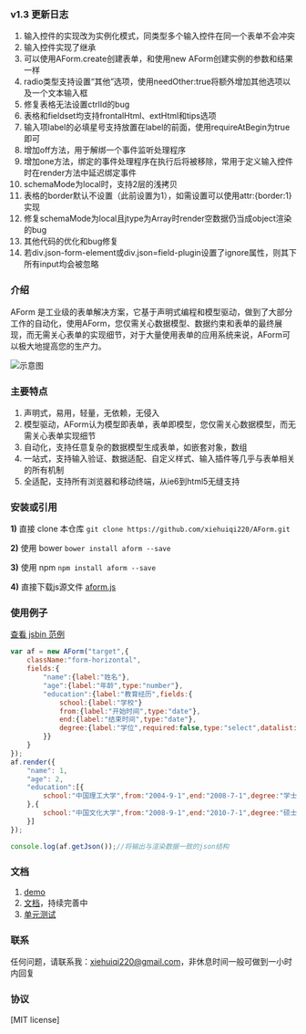 ### v1.3 更新日志

1. 输入控件的实现改为实例化模式，同类型多个输入控件在同一个表单不会冲突
2. 输入控件实现了继承
3. 可以使用AForm.create创建表单，和使用new AForm创建实例的参数和结果一样
4. radio类型支持设置“其他”选项，使用needOther:true将额外增加其他选项以及一个文本输入框
5. 修复表格无法设置ctrlId的bug
6. 表格和fieldset均支持frontalHtml、extHtml和tips选项
7. 输入项label的必填星号支持放置在label的前面，使用requireAtBegin为true即可
8. 增加off方法，用于解绑一个事件监听处理程序
9. 增加one方法，绑定的事件处理程序在执行后将被移除，常用于定义输入控件时在render方法中延迟绑定事件
10. schemaMode为local时，支持2层的浅拷贝
11. 表格的border默认不设置（此前设置为1），如需设置可以使用attr:{border:1}实现
12. 修复schemaMode为local且jtype为Array时render空数据仍当成object渲染的bug
13. 其他代码的优化和bug修复
14. 若div.json-form-element或div.json=field-plugin设置了ignore属性，则其下所有input均会被忽略


### 介绍

AForm 是工业级的表单解决方案，它基于声明式编程和模型驱动，做到了大部分工作的自动化，使用AForm，您仅需关心数据模型、数据约束和表单的最终展现，而无需关心表单的实现细节，对于大量使用表单的应用系统来说，AForm可以极大地提高您的生产力。

![示意图](http://xiehuiqi220.github.io/AForm/img/converse.png)

### 主要特点

1. 声明式，易用，轻量，无依赖，无侵入
2. 模型驱动，AForm认为模型即表单，表单即模型，您仅需关心数据模型，而无需关心表单实现细节
3. 自动化，支持任意复杂的数据模型生成表单，如嵌套对象，数组
4. 一站式，支持输入验证、数据适配、自定义样式、输入插件等几乎与表单相关的所有机制
5. 全适配，支持所有浏览器和移动终端，从ie6到html5无缝支持

### 安装或引用

**1)** 直接 clone 本仓库 ```git clone https://github.com/xiehuiqi220/AForm.git```

**2)** 使用 bower ```bower install aform --save```

**3)** 使用 npm ```npm install aform --save```

**4)** 直接下载js源文件 [aform.js](https://raw.githubusercontent.com/xiehuiqi220/AForm/master/aform.js)

### 使用例子


[查看 jsbin 范例](http://jsbin.com/napuxe/3/edit?html,css,js,output)

```javascript
var af = new AForm("target",{
    className:"form-horizontal",
    fields:{
        "name":{label:"姓名"},
        "age":{label:"年龄",type:"number"},
        "education":{label:"教育经历",fields:{
            school:{label:"学校"}
            from:{label:"开始时间",type:"date"},
            end:{label:"结束时间",type:"date"},
            degree:{label:"学位",required:false,type:"select",datalist:["学士","硕士",""]}
        }}
    }
});
af.render({
    "name": 1,
    "age": 2,
    "education":[{
        school:"中国理工大学",from:"2004-9-1",end:"2008-7-1",degree:"学士"
    },{
        school:"中国文化大学",from:"2008-9-1",end:"2010-7-1",degree:"硕士"
    }]
});

console.log(af.getJson());//将输出与渲染数据一致的json结构
```

### 文档

1. [demo](http://xiehuiqi220.github.io/AForm/)
2. [文档](http://xiehuiqi220.github.io/AForm/doc/book/)，持续完善中
3. [单元测试](http://xiehuiqi220.github.io/AForm/unit-test/)

### 联系

任何问题，请联系我：xiehuiqi220@gmail.com，非休息时间一般可做到一小时内回复

### 协议
[MIT license]
